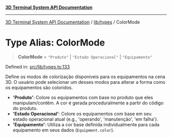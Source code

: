 [**3D Terminal System API Documentation**](../../../README.md)

***

[3D Terminal System API Documentation](../../../README.md) / [lib/types](../README.md) / ColorMode

# Type Alias: ColorMode

> **ColorMode** = `"Produto"` \| `"Estado Operacional"` \| `"Equipamento"`

Defined in: [src/lib/types.ts:133](https://github.com/Dicommunitas/ThreeJS_Terminal_3D/blob/badc3233eff8eb21985e1864af032399a617b0af/src/lib/types.ts#L133)

Define os modos de colorização disponíveis para os equipamentos na cena 3D.
O usuário pode selecionar um desses modos para alterar a forma como os equipamentos são coloridos.

- **'Produto'**: Colore os equipamentos com base no produto que eles manipulam/contêm.
                 A cor é gerada proceduralmente a partir do código do produto.
- **'Estado Operacional'**: Colore os equipamentos com base em seu estado operacional atual
                            (e.g., 'operando', 'manutenção', 'em falha').
- **'Equipamento'**: Utiliza a cor base definida individualmente para cada equipamento
                     em seus dados (`Equipment.color`).

